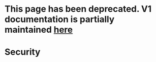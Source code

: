 # This page has been deprecated. V1 documentation is partially maintained [here](https://docs.balancer.fi/v/v1/protocol/security/README)

# Security

